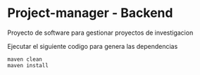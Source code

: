  # Project-manager - Backend
 Proyecto de software para gestionar proyectos de investigacion
 
 Ejecutar el siguiente codigo para genera las dependencias
 
 ```
 maven clean
 maven install
 
